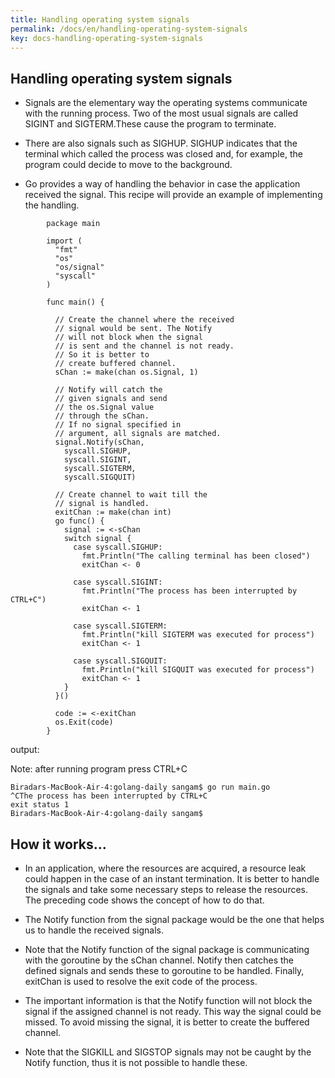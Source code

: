 ```yaml
---
title: Handling operating system signals
permalink: /docs/en/handling-operating-system-signals
key: docs-handling-operating-system-signals
--- 
```


## Handling operating system signals

- Signals are the elementary way the operating systems communicate with the running process. Two of the most usual signals are called SIGINT and SIGTERM.These cause the program to terminate.

- There are also signals such as SIGHUP. SIGHUP indicates that the terminal which called the process was closed and, for example, the program could decide to move to the background.

- Go provides a way of handling the behavior in case the application received the signal. This recipe will provide an example of implementing the handling.

```
        package main

        import (
          "fmt"
          "os"
          "os/signal"
          "syscall"
        )

        func main() {

          // Create the channel where the received
          // signal would be sent. The Notify
          // will not block when the signal
          // is sent and the channel is not ready.
          // So it is better to
          // create buffered channel.
          sChan := make(chan os.Signal, 1)

          // Notify will catch the
          // given signals and send
          // the os.Signal value
          // through the sChan.
          // If no signal specified in 
          // argument, all signals are matched.
          signal.Notify(sChan,
            syscall.SIGHUP,
            syscall.SIGINT,
            syscall.SIGTERM,
            syscall.SIGQUIT)

          // Create channel to wait till the
          // signal is handled.
          exitChan := make(chan int)
          go func() {
            signal := <-sChan
            switch signal {
              case syscall.SIGHUP:
                fmt.Println("The calling terminal has been closed")
                exitChan <- 0

              case syscall.SIGINT:
                fmt.Println("The process has been interrupted by CTRL+C")
                exitChan <- 1

              case syscall.SIGTERM:
                fmt.Println("kill SIGTERM was executed for process")
                exitChan <- 1

              case syscall.SIGQUIT:
                fmt.Println("kill SIGQUIT was executed for process")
                exitChan <- 1
            }
          }()

          code := <-exitChan
          os.Exit(code)
        }
 ```
 output:
 
 Note: after running program press CTRL+C
 
 ```
 Biradars-MacBook-Air-4:golang-daily sangam$ go run main.go
^CThe process has been interrupted by CTRL+C
exit status 1
Biradars-MacBook-Air-4:golang-daily sangam$ 
 
 ```
 
 
 ## How it works…

- In an application, where the resources are acquired, a resource leak could happen in the case of an instant termination. It is better to handle the signals and take some necessary steps to release the resources. The preceding code shows the concept of how to do that.

- The Notify function from the signal package would be the one that helps us to handle the received signals.

- Note that the Notify function of the signal package is communicating with the goroutine by the sChan channel. Notify then catches the defined signals and sends these to goroutine to be handled. Finally, exitChan is used to resolve the exit code of the process.

- The important information is that the Notify function will not block the signal if the assigned channel is not ready. This way the signal could be missed. To avoid missing the signal, it is better to create the buffered channel.

- Note that the SIGKILL and SIGSTOP signals may not be caught by the Notify function, thus it is not possible to handle these.

